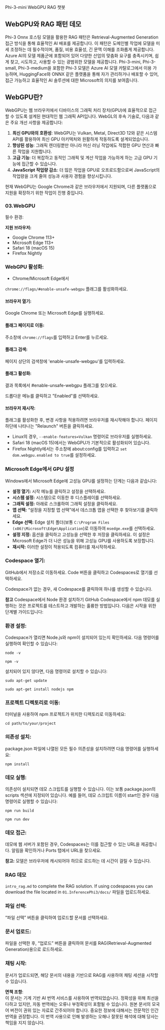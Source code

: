 Phi-3-mini WebGPU RAG 챗봇

## WebGPU와 RAG 패턴 데모
Phi-3 Onnx 호스팅 모델을 활용한 RAG 패턴은 Retrieval-Augmented Generation 접근 방식을 통해 효율적인 AI 배포를 제공합니다. 이 패턴은 도메인별 작업에 모델을 미세 조정하는 데 필수적이며, 품질, 비용 효율성, 긴 문맥 이해를 조화롭게 제공합니다. Azure AI의 모델 제품군에 포함되어 있어 다양한 산업의 맞춤화 요구를 충족시키며, 쉽게 찾고, 시도하고, 사용할 수 있는 광범위한 모델을 제공합니다. Phi-3-mini, Phi-3-small, Phi-3-medium을 포함한 Phi-3 모델은 Azure AI 모델 카탈로그에서 이용 가능하며, HuggingFace와 ONNX 같은 플랫폼을 통해 자가 관리하거나 배포할 수 있어, 접근 가능하고 효율적인 AI 솔루션에 대한 Microsoft의 의지를 보여줍니다.

## WebGPU란?
WebGPU는 웹 브라우저에서 디바이스의 그래픽 처리 장치(GPU)에 효율적으로 접근할 수 있도록 설계된 현대적인 웹 그래픽 API입니다. WebGL의 후속 기술로, 다음과 같은 주요 개선 사항을 제공합니다:

1. **최신 GPU와의 호환성**: WebGPU는 Vulkan, Metal, Direct3D 12와 같은 시스템 API를 활용하여 최신 GPU 아키텍처와 원활하게 작동하도록 설계되었습니다.
2. **향상된 성능**: 그래픽 렌더링뿐만 아니라 머신 러닝 작업에도 적합한 GPU 연산과 빠른 작업을 지원합니다.
3. **고급 기능**: 더 복잡하고 동적인 그래픽 및 계산 작업을 가능하게 하는 고급 GPU 기능에 접근할 수 있습니다.
4. **JavaScript 작업량 감소**: 더 많은 작업을 GPU로 오프로드함으로써 JavaScript의 작업량을 크게 줄여 성능과 사용자 경험을 향상시킵니다.

현재 WebGPU는 Google Chrome과 같은 브라우저에서 지원되며, 다른 플랫폼으로 지원을 확장하기 위한 작업이 진행 중입니다.

### 03.WebGPU
필수 환경:

**지원 브라우저:**
- Google Chrome 113+
- Microsoft Edge 113+
- Safari 18 (macOS 15)
- Firefox Nightly

### WebGPU 활성화:

- Chrome/Microsoft Edge에서 

`chrome://flags/#enable-unsafe-webgpu` 플래그를 활성화하세요.

#### 브라우저 열기:
Google Chrome 또는 Microsoft Edge를 실행하세요.

#### 플래그 페이지로 이동:
주소창에 `chrome://flags`를 입력하고 Enter를 누르세요.

#### 플래그 검색:
페이지 상단의 검색창에 'enable-unsafe-webgpu'를 입력하세요.

#### 플래그 활성화:
결과 목록에서 #enable-unsafe-webgpu 플래그를 찾으세요.

드롭다운 메뉴를 클릭하고 "Enabled"를 선택하세요.

#### 브라우저 재시작:

플래그를 활성화한 후, 변경 사항을 적용하려면 브라우저를 재시작해야 합니다. 페이지 하단에 나타나는 "Relaunch" 버튼을 클릭하세요.

- Linux의 경우, `--enable-features=Vulkan` 명령어로 브라우저를 실행하세요.
- Safari 18 (macOS 15)에서는 WebGPU가 기본적으로 활성화되어 있습니다.
- Firefox Nightly에서는 주소창에 about:config를 입력하고 `set dom.webgpu.enabled to true`를 설정하세요.

### Microsoft Edge에서 GPU 설정

Windows에서 Microsoft Edge에 고성능 GPU를 설정하는 단계는 다음과 같습니다:

- **설정 열기:** 시작 메뉴를 클릭하고 설정을 선택하세요.
- **시스템 설정:** 시스템으로 이동한 후 디스플레이를 선택하세요.
- **그래픽 설정:** 아래로 스크롤하여 그래픽 설정을 클릭하세요.
- **앱 선택:** “설정을 지정할 앱 선택”에서 데스크톱 앱을 선택한 후 찾아보기를 클릭하세요.
- **Edge 선택:** Edge 설치 폴더(보통 `C:\Program Files (x86)\Microsoft\Edge\Application`)로 이동하여 `msedge.exe`를 선택하세요.
- **설정 지정:** 옵션을 클릭하고 고성능을 선택한 후 저장을 클릭하세요.
이 설정은 Microsoft Edge가 더 나은 성능을 위해 고성능 GPU를 사용하도록 보장합니다.
- **재시작:** 이러한 설정이 적용되도록 컴퓨터를 재시작하세요.

### Codespace 열기:
GitHub에서 저장소로 이동하세요.
Code 버튼을 클릭하고 Codespaces로 열기를 선택하세요.

Codespace가 없는 경우, 새 Codespace를 클릭하여 하나를 생성할 수 있습니다.

**참고** Codespace에서 Node 환경 설치하기
GitHub Codespace에서 npm 데모를 실행하는 것은 프로젝트를 테스트하고 개발하는 훌륭한 방법입니다. 다음은 시작을 위한 단계별 가이드입니다:

### 환경 설정:
Codespace가 열리면 Node.js와 npm이 설치되어 있는지 확인하세요. 다음 명령어를 실행하여 확인할 수 있습니다:
```
node -v
```
```
npm -v
```

설치되어 있지 않다면, 다음 명령어로 설치할 수 있습니다:
```
sudo apt-get update
```
```
sudo apt-get install nodejs npm
```

### 프로젝트 디렉토리로 이동:
터미널을 사용하여 npm 프로젝트가 위치한 디렉토리로 이동하세요:
```
cd path/to/your/project
```

### 의존성 설치:
package.json 파일에 나열된 모든 필수 의존성을 설치하려면 다음 명령어를 실행하세요:

```
npm install
```

### 데모 실행:
의존성이 설치되면 데모 스크립트를 실행할 수 있습니다. 이는 보통 package.json의 scripts 섹션에 지정되어 있습니다. 예를 들어, 데모 스크립트 이름이 start인 경우 다음 명령어로 실행할 수 있습니다:

```
npm run build
```
```
npm run dev
```

### 데모 접근:
데모에 웹 서버가 포함된 경우, Codespaces는 이를 접근할 수 있는 URL을 제공합니다. 알림을 확인하거나 Ports 탭에서 URL을 찾으세요.

**참고:** 모델은 브라우저에 캐시되어야 하므로 로드하는 데 시간이 걸릴 수 있습니다.

### RAG 데모
`intro_rag.md` to complete the RAG solution. If using codespaces you can download the file located in `01.InferencePhi3/docs/` 파일을 업로드하세요.

### 파일 선택:
“파일 선택” 버튼을 클릭하여 업로드할 문서를 선택하세요.

### 문서 업로드:
파일을 선택한 후, “업로드” 버튼을 클릭하여 문서를 RAG(Retrieval-Augmented Generation)용으로 로드하세요.

### 채팅 시작:
문서가 업로드되면, 해당 문서의 내용을 기반으로 RAG를 사용하여 채팅 세션을 시작할 수 있습니다.

**면책 조항**:  
이 문서는 기계 기반 AI 번역 서비스를 사용하여 번역되었습니다. 정확성을 위해 최선을 다하고 있지만, 자동 번역에는 오류나 부정확성이 포함될 수 있습니다. 원본 문서의 모국어 버전이 권위 있는 자료로 간주되어야 합니다. 중요한 정보에 대해서는 전문적인 인간 번역을 권장합니다. 이 번역 사용으로 인해 발생하는 오해나 잘못된 해석에 대해 당사는 책임을 지지 않습니다.